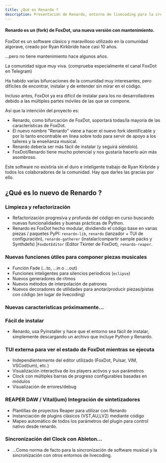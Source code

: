 ```yaml
---
title: ¿Qué es Renardo ?
description: Presentación de Renardo, entorno de livecoding para la creación musical.
---
```


#### Renardo es un (fork) de FoxDot, una nueva versión con mantenimiento.

FoxDot es un software clásico y maravilloso utilizado en la comunidad algorave, creado por Ryan Kirkbride hace casi 10 años.

...pero no tiene mantenimiento hace algunos años.

La comunidad sigue muy viva. (comprueba especialmente el canal FoxDot en Telegram)

Ha habido varias bifurcaciones de la comunidad muy interesantes, pero difíciles de encontrar, instalar y de entender sin mirar en el código.

Incluso antes, FoxDot ya era difícil de instalar para los no desarrolladores debido a las múltiples partes móviles de las que se compone.

Así que la intención del proyecto es:

- Renardo, como bifurcación de FoxDot, soportará todas/la mayoría de las características de FoxDot.
- El nuevo nombre "Renardo" viene a hacer el nuevo fork identificable y por lo tanto encontrable en línea sobre todo para servir de apoyo a los talleres y la enseñanza musical.
- Renardo debería ser más fácil de instalar (y seguirá siéndolo).
- FoxDot/Renardo tiene mucho potencial y nos gustaría hacerlo aún más asombroso.

Este software no existiría sin el duro e inteligente trabajo de Ryan Kirbride y todos los colaboradores de la comunidad. Hay que darles las gracias por ello.

## ¿Qué es lo nuevo de Renardo ?


### Limpieza y refactorización

- Refactorización progresiva y profunda del código en curso buscando nuevas funcionalidades y buenas prácticas de Python.
- Renardo es FoxDot hecho modular, dividiendo el código base en varias piezas / paquetes PyPI: `renardo-lib`, `renardo` (lanzador + TUI de configuración), `renardo-gatherer` (instalar/compartir sample packs y Synthdefs) |`FoxDotEditor` (Editor Tkinter de FoxDot), `renardo-reaper`.

### Nuevas funciones útiles para componer piezas musicales

- Función Fade (...to, ...in o ...out)
- Funciones inteligentes para silencios periodicos  (`eclipse`)
- Nuevos generadores de ritmos
- Nuevos métodos de interpolación de patrones 
- Nuevos decoradores de utilidades para anotar/producir piezas/pistas con código (en lugar de livecoding)

### Nuevas caracteristicas próximamente...

### Fácil de instalar

-  Renardo, usa Pyinstaller y hace que el entorno sea fácil de instalar, simplemente descargando un archivo que incluye Python y Renardo.

### TUI externa para ver el estado de FoxDot mientras se ejecuta

- Independientemente del editor utilizado (FoxDot, Pulsar, VIM, VSCod(ium), etc.)
- Visualización interactiva de los players activos y sus parámetros
- Clock con múltiples barras de progreso configurables basadas en módulos
- Visualización de errores/debug

### REAPER DAW / Vital(ium) Integración de sintetizadores

- Plantillas de proyectos Reaper para utilizar con Renardo
- Instanciación de plugins clásicos (VST,AU,LV2) mediante código
- Mapeo automático de todos los parámetros del plugin para control nativo desde renardo.

### Sincronización del Clock con Ableton...

- ...Como norma de facto para la sincronización de software musical y la sincronización con otros entornos de livecoding.